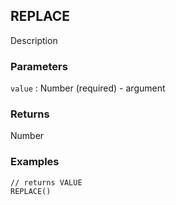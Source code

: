 ## REPLACE

Description

### Parameters
`value` : Number (required) - argument

### Returns
Number

### Examples
```
// returns VALUE
REPLACE()
```